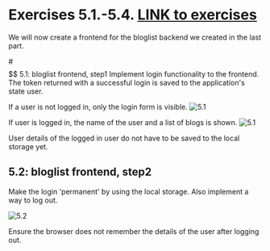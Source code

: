 # Exercises 5.1.-5.4. [LINK to exercises](https://fullstackopen.com/en/part5/login_in_frontend#exercises-5-1-5-4)
We will now create a frontend for the bloglist backend we created in the last part.

#$$$$$$$$$$$$$$$$$$$$$$$$$$$$$$$$$$$$$$$$$$$$$$$$$$$$$$$$$$$$$$$$$$$$$$$$$$$$$$$$$$$$$$$$$$ 5.1: bloglist frontend, step1
Implement login functionality to the frontend. The token returned with a successful login is saved to the application's state user.

If a user is not logged in, only the login form is visible.
![5.1](https://fullstackopen.com/static/7974958a48f7a4e873550b1b85bd8cbd/14be6/4e.png)

If user is logged in, the name of the user and a list of blogs is shown.
![5.1](https://fullstackopen.com/static/62a606d23ac2c2c96918567b8a8c7b32/14be6/5e.png)

User details of the logged in user do not have to be saved to the local storage yet.

## 5.2: bloglist frontend, step2
Make the login 'permanent' by using the local storage. Also implement a way to log out.

![5.2](https://fullstackopen.com/static/fa111e6eccf20340b5258c12553d2ea6/14be6/6e.png)

Ensure the browser does not remember the details of the user after logging out.

